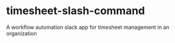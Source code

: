 # timesheet-slash-command
A workflow automation slack app for timesheet management in an organization
